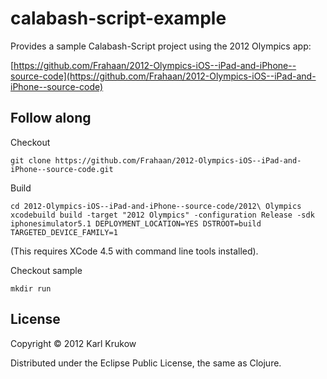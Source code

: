 # calabash-script-example

Provides a sample Calabash-Script project using the 2012 Olympics app:

[https://github.com/Frahaan/2012-Olympics-iOS--iPad-and-iPhone--source-code](https://github.com/Frahaan/2012-Olympics-iOS--iPad-and-iPhone--source-code)

## Follow along

Checkout

    git clone https://github.com/Frahaan/2012-Olympics-iOS--iPad-and-iPhone--source-code.git


Build

    cd 2012-Olympics-iOS--iPad-and-iPhone--source-code/2012\ Olympics
    xcodebuild build -target "2012 Olympics" -configuration Release -sdk iphonesimulator5.1 DEPLOYMENT_LOCATION=YES DSTROOT=build TARGETED_DEVICE_FAMILY=1


(This requires XCode 4.5 with command line tools installed).

Checkout sample




    mkdir run





## License

Copyright © 2012 Karl Krukow

Distributed under the Eclipse Public License, the same as Clojure.
